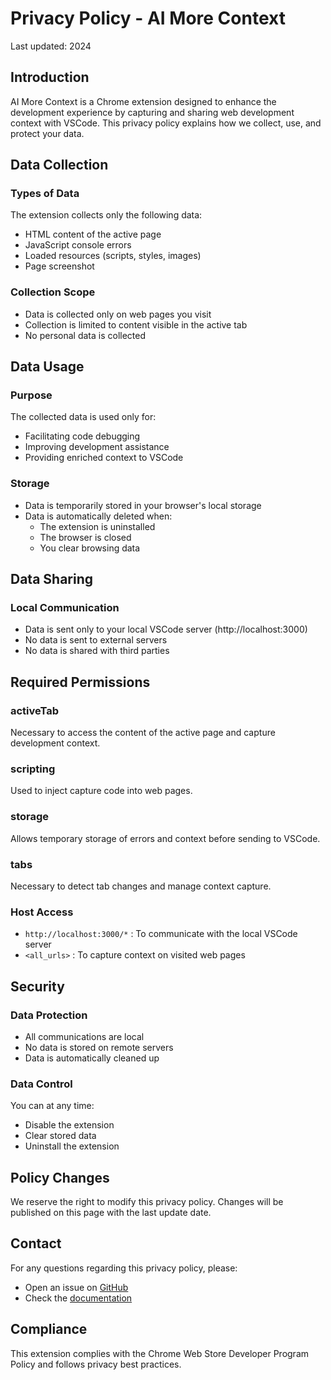 # Privacy Policy - AI More Context

Last updated: 2024

## Introduction

AI More Context is a Chrome extension designed to enhance the development experience by capturing and sharing web development context with VSCode. This privacy policy explains how we collect, use, and protect your data.

## Data Collection

### Types of Data
The extension collects only the following data:
- HTML content of the active page
- JavaScript console errors
- Loaded resources (scripts, styles, images)
- Page screenshot

### Collection Scope
- Data is collected only on web pages you visit
- Collection is limited to content visible in the active tab
- No personal data is collected

## Data Usage

### Purpose
The collected data is used only for:
- Facilitating code debugging
- Improving development assistance
- Providing enriched context to VSCode

### Storage
- Data is temporarily stored in your browser's local storage
- Data is automatically deleted when:
  - The extension is uninstalled
  - The browser is closed
  - You clear browsing data

## Data Sharing

### Local Communication
- Data is sent only to your local VSCode server (http://localhost:3000)
- No data is sent to external servers
- No data is shared with third parties

## Required Permissions

### activeTab
Necessary to access the content of the active page and capture development context.

### scripting
Used to inject capture code into web pages.

### storage
Allows temporary storage of errors and context before sending to VSCode.

### tabs
Necessary to detect tab changes and manage context capture.

### Host Access
- `http://localhost:3000/*` : To communicate with the local VSCode server
- `<all_urls>` : To capture context on visited web pages

## Security

### Data Protection
- All communications are local
- No data is stored on remote servers
- Data is automatically cleaned up

### Data Control
You can at any time:
- Disable the extension
- Clear stored data
- Uninstall the extension

## Policy Changes

We reserve the right to modify this privacy policy. Changes will be published on this page with the last update date.

## Contact

For any questions regarding this privacy policy, please:
- Open an issue on [GitHub](https://github.com/WEBLAZER/ai-more-context/issues)
- Check the [documentation](https://github.com/WEBLAZER/ai-more-context#readme)

## Compliance

This extension complies with the Chrome Web Store Developer Program Policy and follows privacy best practices. 